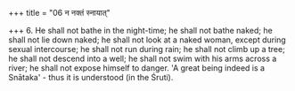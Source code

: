 +++
title = "06 न नक्तं स्नायात्"

+++
6. He shall not bathe in the night-time; he shall not bathe naked; he shall not lie down naked; he shall not look at a naked woman, except during sexual intercourse; he shall not run during rain; he shall not climb up a tree; he shall not descend into a well; he shall not swim with his arms across a river; he shall not expose himself to danger. 'A great being indeed is a Snātaka' - thus it is understood (in the Śruti).
